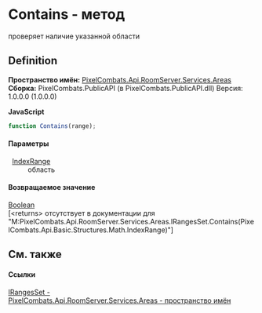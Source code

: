 # Contains - метод


проверяет наличие указанной области



## Definition
**Пространство имён:** <a href="6bc9ef31-50d8-8455-27b7-3bebd79f746b">PixelCombats.Api.RoomServer.Services.Areas</a>  
**Сборка:** PixelCombats.PublicAPI (в PixelCombats.PublicAPI.dll) Версия: 1.0.0.0 (1.0.0.0)

**JavaScript**
``` JavaScript
function Contains(range);
```



#### Параметры
<dl><dt>  <a href="f4e1d827-5351-0888-3b60-5f22ed5b0dcf">IndexRange</a></dt><dd>область</dd></dl>

#### Возвращаемое значение
<a href="https://learn.microsoft.com/dotnet/api/system.boolean" target="_blank" rel="noopener noreferrer">Boolean</a>  
\[&lt;returns&gt; отсутствует в документации для "M:PixelCombats.Api.RoomServer.Services.Areas.IRangesSet.Contains(PixelCombats.Api.Basic.Structures.Math.IndexRange)"\]

## См. также


#### Ссылки
<a href="4c324702-bbb5-1b7f-4b29-ae97d286640d">IRangesSet - </a>  
<a href="6bc9ef31-50d8-8455-27b7-3bebd79f746b">PixelCombats.Api.RoomServer.Services.Areas - пространство имён</a>  
